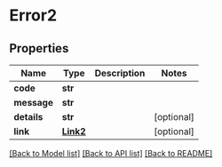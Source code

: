 # Error2

## Properties
Name | Type | Description | Notes
------------ | ------------- | ------------- | -------------
**code** | **str** |  | 
**message** | **str** |  | 
**details** | **str** |  | [optional] 
**link** | [**Link2**](Link2.md) |  | [optional] 

[[Back to Model list]](../README.md#documentation-for-models) [[Back to API list]](../README.md#documentation-for-api-endpoints) [[Back to README]](../README.md)

